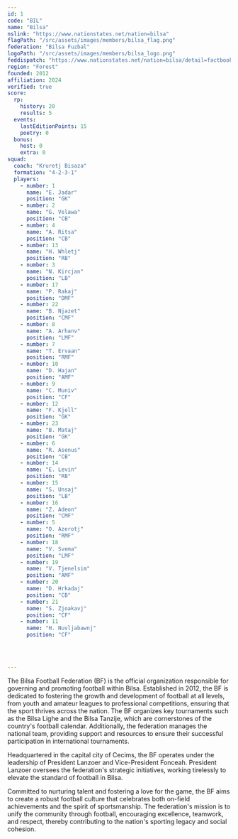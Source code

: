 ```yaml
---
id: 1
code: "BIL"
name: "Bilsa"
nslink: "https://www.nationstates.net/nation=bilsa"
flagPath: "/src/assets/images/members/bilsa_flag.png"
federation: "Bilsa Fuzbal"
logoPath: "/src/assets/images/members/bilsa_logo.png"
feddispatch: "https://www.nationstates.net/nation=bilsa/detail=factbook/id=2512003"
region: "Forest"
founded: 2012
affiliation: 2024
verified: true
score:
  rp:
    history: 20
    results: 5
  events:
    lastEditionPoints: 15
    poetry: 0
  bonus:
    host: 0
    extra: 0
squad:
  coach: "Kruretj Bisaza"
  formation: "4-2-3-1"
  players:
    - number: 1
      name: "E. Jadar"
      position: "GK"
    - number: 2
      name: "G. Velawa"
      position: "CB"
    - number: 4
      name: "A. Ritsa"
      position: "CB"
    - number: 13
      name: "H. Whletj"
      position: "RB"
    - number: 3
      name: "N. Kircjan"
      position: "LB"
    - number: 17
      name: "P. Rakaj"
      position: "DMF"
    - number: 22
      name: "B. Njazet"
      position: "CMF"
    - number: 8
      name: "A. Arhanv"
      position: "LMF"
    - number: 7
      name: "T. Ervaan"
      position: "RMF"
    - number: 10
      name: "D. Hajan"
      position: "AMF"
    - number: 9
      name: "C. Muniv"
      position: "CF"
    - number: 12
      name: "F. Kjell"
      position: "GK"
    - number: 23
      name: "B. Mataj"
      position: "GK"
    - number: 6
      name: "R. Asenus"
      position: "CB"
    - number: 14
      name: "E. Levin"
      position: "RB"
    - number: 15
      name: "S. Unsaj"
      position: "LB"
    - number: 16
      name: "Z. Adeon"
      position: "CMF"
    - number: 5
      name: "O. Azerotj"
      position: "RMF"
    - number: 18
      name: "V. Svema"
      position: "LMF"
    - number: 19
      name: "V. Tjenelsim"
      position: "AMF"
    - number: 20
      name: "D. Hrkadaj"
      position: "CB"
    - number: 21
      name: "S. Zjoakavj"
      position: "CF"
    - number: 11
      name: "H. Nuvljabawnj"
      position: "CF"

    

    
---
```

The Bilsa Football Federation (BF) is the official organization responsible for governing and promoting football within Bilsa. Established in 2012, the BF is dedicated to fostering the growth and development of football at all levels, from youth and amateur leagues to professional competitions, ensuring that the sport thrives across the nation.
The BF organizes key tournaments such as the Bilsa Lighe and the Bilsa Tanzije, which are cornerstones of the country's football calendar. Additionally, the federation manages the national team, providing support and resources to ensure their successful participation in international tournaments.

Headquartered in the capital city of Cecims, the BF operates under the leadership of President Lanzoer and Vice-President Fonceah. President Lanzoer oversees the federation's strategic initiatives, working tirelessly to elevate the standard of football in Bilsa.  

Committed to nurturing talent and fostering a love for the game, the BF aims to create a robust football culture that celebrates both on-field achievements and the spirit of sportsmanship.   The federation's mission is to unify the community through football, encouraging excellence, teamwork, and respect, thereby contributing to the nation's sporting legacy and social cohesion.